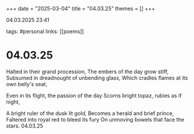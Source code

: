 +++
date = "2025-03-04"
title = "04.03.25"
themes = []
+++

04.03.2025 23:41

tags: #personal
links: [[poems]]

# 04.03.25

Halted in their grand procession,
The embers of the day grow stiff,
Subsumed in dreadnought of unbending glass,
Which cradles flames at its own belly's seat,

Even in its flight, the passion of the day
Scorns bright topaz, rubies as if night,

A bright ruler of the dusk lit gold,
Becomes a herald and brief prince,
Faltered into royal red to bleed its fury
On unmoving bowels that face the stars.
04.03.25

